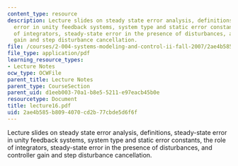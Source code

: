 ```yaml
---
content_type: resource
description: Lecture slides on steady state error analysis, definitions, steady-state
  error in unity feedback systems, system type and static error constants, the role
  of integrators, steady-state error in the presence of disturbances, and controller
  gain and step disturbance cancellation.
file: /courses/2-004-systems-modeling-and-control-ii-fall-2007/2ae4b585b8094070cd2b77cbde5d6f6f_lecture16.pdf
file_type: application/pdf
learning_resource_types:
- Lecture Notes
ocw_type: OCWFile
parent_title: Lecture Notes
parent_type: CourseSection
parent_uid: d1eeb003-70a1-b8e5-5211-e97eacb45b0e
resourcetype: Document
title: lecture16.pdf
uid: 2ae4b585-b809-4070-cd2b-77cbde5d6f6f
---
```

Lecture slides on steady state error analysis, definitions, steady-state error in unity feedback systems, system type and static error constants, the role of integrators, steady-state error in the presence of disturbances, and controller gain and step disturbance cancellation.

